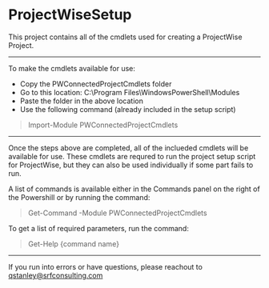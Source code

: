 # ProjectWiseSetup
This project contains all of the cmdlets used for creating a ProjectWise Project.

***

To make the cmdlets available for use:
* Copy the PWConnectedProjectCmdlets folder
* Go to this location: C:\Program Files\WindowsPowerShell\Modules
* Paste the folder in the above location
* Use the following command (already included in the setup script)

> Import-Module PWConnectedProjectCmdlets

***

Once the steps above are completed, all of the inclueded cmdlets will be available for use.
These cmdlets are requred to run the project setup script for ProjectWise, but they can also be used individually if some part fails to run.

A list of commands is available either in the Commands panel on the right of the Powershill or by running the command:

> Get-Command -Module PWConnectedProjectCmdlets

To get a list of required parameters, run the command:

> Get-Help {command name}

***

If you run into errors or have questions, please reachout to <qstanley@srfconsulting.com>